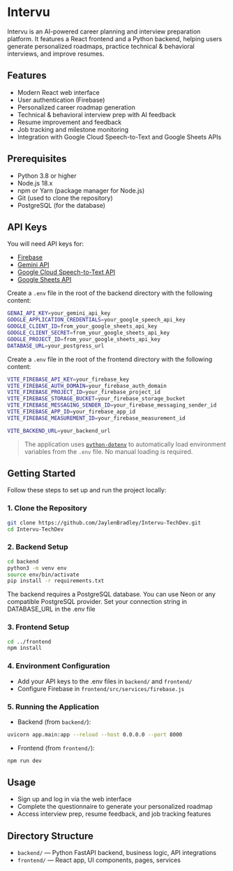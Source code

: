 # Intervu

Intervu is an AI-powered career planning and interview preparation platform. 
It features a React frontend and a Python backend, helping users generate personalized roadmaps, practice technical & behavioral interviews, and improve resumes.

## Features
- Modern React web interface
- User authentication (Firebase)
- Personalized career roadmap generation
- Technical & behavioral interview prep with AI feedback
- Resume improvement and feedback
- Job tracking and milestone monitoring
- Integration with Google Cloud Speech-to-Text and Google Sheets APIs

## Prerequisites
- Python 3.8 or higher
- Node.js 18.x
- npm or Yarn (package manager for Node.js)
- Git (used to clone the repository)
- PostgreSQL (for the database)

## API Keys
You will need API keys for:
- [Firebase](https://console.firebase.google.com/u/0/)
- [Gemini API](https://aistudio.google.com/prompts/new_chat)
- [Google Cloud Speech-to-Text API](https://console.cloud.google.com/apis/api/speech.googleapis.com/metrics?inv=1&invt=Ab3Xzw&project=gen-lang-client-0080872580)
- [Google Sheets API](https://console.cloud.google.com/apis/api/sheets.googleapis.com/metrics?inv=1&invt=Ab3Xzw&project=gen-lang-client-0080872580)

Create a `.env` file in the root of the backend directory with the following content:

```bash
GENAI_API_KEY=your_gemini_api_key
GOOGLE_APPLICATION_CREDENTIALS=your_google_speech_api_key
GOOGLE_CLIENT_ID=from_your_google_sheets_api_key
GOOGLE_CLIENT_SECRET=from_your_google_sheets_api_key
GOOGLE_PROJECT_ID=from_your_google_sheets_api_key
DATABASE_URL=your_postgress_url
```

Create a `.env` file in the root of the frontend directory with the following content:
```bash
VITE_FIREBASE_API_KEY=your_firebase_key
VITE_FIREBASE_AUTH_DOMAIN=your_firebase_auth_domain
VITE_FIREBASE_PROJECT_ID=your_firebase_project_id
VITE_FIREBASE_STORAGE_BUCKET=your_firebase_storage_bucket
VITE_FIREBASE_MESSAGING_SENDER_ID=your_firebase_messaging_sender_id
VITE_FIREBASE_APP_ID=your_firebase_app_id
VITE_FIREBASE_MEASUREMENT_ID=your_firebase_measurement_id

VITE_BACKEND_URL=your_backend_url
```

> The application uses [`python-dotenv`](https://pypi.org/project/python-dotenv/) 
> to automatically load environment variables from the `.env` file. 
> No manual loading is required.

## Getting Started

Follow these steps to set up and run the project locally:

### 1. Clone the Repository

```bash
git clone https://github.com/JaylenBradley/Intervu-TechDev.git
cd Intervu-TechDev
````

### 2. Backend Setup

```bash
cd backend
python3 -m venv env
source env/bin/activate
pip install -r requirements.txt
```
The backend requires a PostgreSQL database. You can use Neon or any compatible PostgreSQL provider.
Set your connection string in DATABASE_URL in the .env file

### 3. Frontend Setup
```bash
cd ../frontend
npm install
```

### 4. Environment Configuration
- Add your API keys to the .env files in `backend/` and `frontend/`
- Configure Firebase in `frontend/src/services/firebase.js`

### 5. Running the Application
- Backend (from `backend/`):
```bash
uvicorn app.main:app --reload --host 0.0.0.0 --port 8000
```
- Frontend (from `frontend/`):
```bash
npm run dev
```

## Usage
- Sign up and log in via the web interface
- Complete the questionnaire to generate your personalized roadmap
- Access interview prep, resume feedback, and job tracking features

## Directory Structure
- `backend/` — Python FastAPI backend, business logic, API integrations
- `frontend/` — React app, UI components, pages, services
